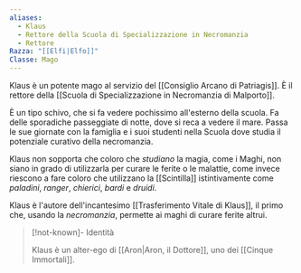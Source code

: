 ```yaml
---
aliases:
  - Klaus
  - Rettore della Scuola di Specializzazione in Necromanzia
  - Rettore
Razza: "[[Elfi|Elfo]]"
Classe: Mago
---
```

Klaus è un potente mago al servizio del [[Consiglio Arcano di Patriagis]]. È il rettore della [[Scuola di Specializzazione in Necromanzia di Malporto]]. 

È un tipo schivo, che si fa vedere pochissimo all'esterno della scuola. Fa delle sporadiche passeggiate di notte, dove si reca a vedere il mare. 
Passa le sue giornate con la famiglia e i suoi studenti nella Scuola dove studia il potenziale curativo della necromanzia. 

Klaus non sopporta che coloro che *studiano* la magia, come i Maghi, non siano in grado di utilizzarla per curare le ferite o le malattie, come invece riescono a fare coloro che utilizzano la [[Scintilla]] istintivamente come *paladini*, *ranger*, *chierici*, *bardi* e *druidi*. 

Klaus è l'autore dell'incantesimo [[Trasferimento Vitale di Klaus]], il primo che, usando la *necromanzia*, permette ai maghi di curare ferite altrui. 


> [!not-known]- Identità
> 
> Klaus è un alter-ego di [[Aron|Aron, il Dottore]], uno dei [[Cinque Immortali]]. 




